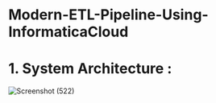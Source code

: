 # Modern-ETL-Pipeline-Using-InformaticaCloud

# 1. System Architecture :
![Screenshot (522)](https://github.com/shekharj21/shekharj21/assets/54074505/ccf40928-5595-4309-affc-2f2d86e614dc)
